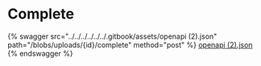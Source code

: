# Complete

{% swagger src="../../../../../../.gitbook/assets/openapi (2).json" path="/blobs/uploads/{id}/complete" method="post" %}
[openapi (2).json](<../../../../../../.gitbook/assets/openapi (2).json>)
{% endswagger %}
